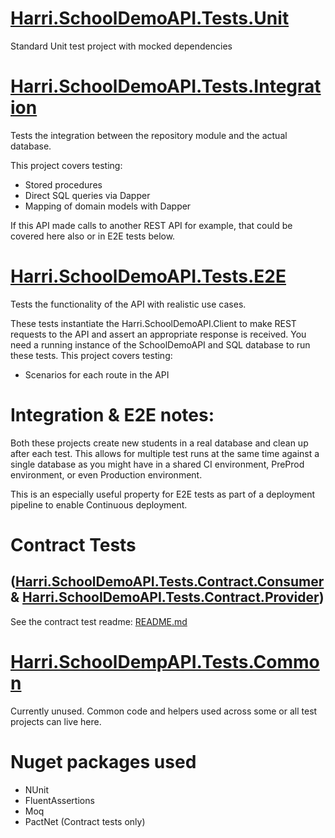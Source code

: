 # [Harri.SchoolDemoAPI.Tests.Unit](Harri.SchoolDemoAPI.Tests.Unit)
Standard Unit test project with mocked dependencies
 
# [Harri.SchoolDemoAPI.Tests.Integration](Harri.SchoolDemoAPI.Tests.Integration)
Tests the integration between the repository module and the actual database.

This project covers testing:
 - Stored procedures
 - Direct SQL queries via Dapper
 - Mapping of domain models with Dapper

If this API made calls to another REST API for example, that could be covered here also or in E2E tests below.

# [Harri.SchoolDemoAPI.Tests.E2E](Harri.SchoolDemoAPI.Tests.E2E)

Tests the functionality of the API with realistic use cases.

These tests instantiate the Harri.SchoolDemoAPI.Client to make REST requests to the API and assert an appropriate response is received.
You need a running instance of the SchoolDemoAPI and SQL database to run these tests.
This project covers testing:
 - Scenarios for each route in the API

# Integration & E2E notes:
Both these projects create new students in a real database and clean up after each test.
This allows for multiple test runs at the same time against a single database as you might have in a shared CI environment, PreProd environment, or even Production environment.

This is an especially useful property for E2E tests as part of a deployment pipeline to enable Continuous deployment.

# Contract Tests 
## ([Harri.SchoolDemoAPI.Tests.Contract.Consumer](Contract/Harri.SchoolDemoAPI.Tests.Contract.Consumer) & [Harri.SchoolDemoAPI.Tests.Contract.Provider](Contract/Harri.SchoolDemoAPI.Tests.Contract.Provider))
See the contract test readme: [README.md](Contract/README.md)

# [Harri.SchoolDempAPI.Tests.Common](Harri.SchoolDempAPI.Tests.Common)
Currently unused. Common code and helpers used across some or all test projects can live here.

# Nuget packages used
- NUnit
- FluentAssertions
- Moq
- PactNet (Contract tests only)
